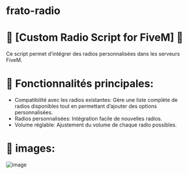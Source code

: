 # frato-radio

# 🎵 [Custom Radio Script for FiveM] 🎵
Ce script permet d’intégrer des radios personnalisées dans les serveurs FiveM.

# 🔑 Fonctionnalités principales:

- Compatibilité avec les radios existantes: Gère une liste complète de radios disponibles tout en permettant d’ajouter des options personnalisées.
- Radios personnalisées: Intégration facile de nouvelles radios.
- Volume réglable: Ajustement du volume de chaque radio possibles.

# 📸 images:
![image](https://github.com/user-attachments/assets/7985c95f-9fda-48ee-b569-31029f9b0fef)
